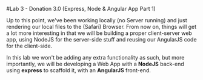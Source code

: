 #Lab 3 - Donation 3.0 (Express, Node & Angular App Part 1)

Up to this point, we've been working locally (no Server running) and just rendering our local files to the (Safari) Browser. From now on, things will get a lot more interesting in that we will be building a proper client-server web app, using NodeJS for the server-side stuff and reusing our AngularJS code for the client-side.

In this lab we won't be adding any extra functionality as such, but more importantly, we will be developing a Web App with a **NodeJS** back-end using **express** to scaffold it, with an **AngularJS** front-end.






